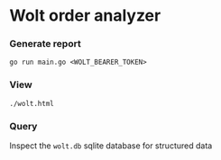 # Wolt order analyzer

### Generate report

`go run main.go <WOLT_BEARER_TOKEN>`

### View

`./wolt.html`

### Query

Inspect the `wolt.db` sqlite database for structured data
